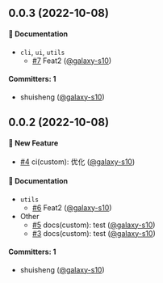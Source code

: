 
## 0.0.3 (2022-10-08)

#### :memo: Documentation
* `cli`, `ui`, `utils`
  * [#7](https://github.com/galaxy-s10/billd/pull/7) Feat2 ([@galaxy-s10](https://github.com/galaxy-s10))

#### Committers: 1
- shuisheng ([@galaxy-s10](https://github.com/galaxy-s10))



## 0.0.2 (2022-10-08)

#### :rocket: New Feature

- [#4](https://github.com/galaxy-s10/billd/pull/4) ci(custom): 优化 ([@galaxy-s10](https://github.com/galaxy-s10))

#### :memo: Documentation

- `utils`
  - [#6](https://github.com/galaxy-s10/billd/pull/6) Feat2 ([@galaxy-s10](https://github.com/galaxy-s10))
- Other
  - [#5](https://github.com/galaxy-s10/billd/pull/5) docs(custom): test ([@galaxy-s10](https://github.com/galaxy-s10))
  - [#3](https://github.com/galaxy-s10/billd/pull/3) docs(custom): test ([@galaxy-s10](https://github.com/galaxy-s10))

#### Committers: 1

- shuisheng ([@galaxy-s10](https://github.com/galaxy-s10))
